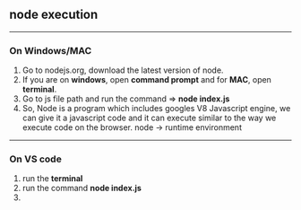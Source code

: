 ## node execution
***
###  On Windows/MAC

1. Go to nodejs.org, download the latest version of node.
2. If you are on **windows**, open **command prompt** and for **MAC**, open **terminal**.
3. Go to js file path and run the command => **node index.js**
4. So, Node is a program which includes googles V8 Javascript engine, we can give it a javascript code and it can execute similar to the way we execute code on the browser. node -> runtime environment

***
### On VS code

1. run the **terminal**
2. run the command **node index.js**
3. 